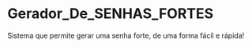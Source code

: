 # Gerador_De_SENHAS_FORTES
 Sistema que permite gerar uma senha forte, de uma forma fácil e rápida!

